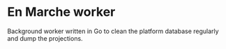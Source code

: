 # En Marche worker

Background worker written in Go to clean the platform database regularly and dump the projections.
